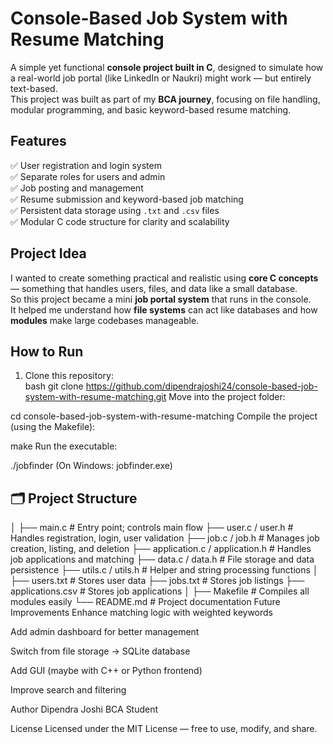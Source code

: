 #  Console-Based Job System with Resume Matching  

A simple yet functional **console project built in C**, designed to simulate how a real-world job portal (like LinkedIn or Naukri) might work — but entirely text-based.  
This project was built as part of my **BCA journey**, focusing on file handling, modular programming, and basic keyword-based resume matching.

##  Features  

✅ User registration and login system  
✅ Separate roles for users and admin  
✅ Job posting and management  
✅ Resume submission and keyword-based job matching  
✅ Persistent data storage using `.txt` and `.csv` files  
✅ Modular C code structure for clarity and scalability  


##  Project Idea  

I wanted to create something practical and realistic using **core C concepts** — something that handles users, files, and data like a small database.  
So this project became a mini **job portal system** that runs in the console.  
It helped me understand how **file systems** can act like databases and how **modules** make large codebases manageable.  

##  How to Run  

1. Clone this repository:  
   bash
   git clone https://github.com/dipendrajoshi24/console-based-job-system-with-resume-matching.git
Move into the project folder:

cd console-based-job-system-with-resume-matching
Compile the project (using the Makefile):

make
Run the executable:

./jobfinder
(On Windows: jobfinder.exe)


## 🗂️ Project Structure

│
├── main.c # Entry point; controls main flow
├── user.c / user.h # Handles registration, login, user validation
├── job.c / job.h # Manages job creation, listing, and deletion
├── application.c / application.h # Handles job applications and matching
├── data.c / data.h # File storage and data persistence
├── utils.c / utils.h # Helper and string processing functions
│
├── users.txt # Stores user data
├── jobs.txt # Stores job listings
├── applications.csv # Stores job applications
│
├── Makefile # Compiles all modules easily
└── README.md # Project documentation
 Future Improvements
Enhance matching logic with weighted keywords

Add admin dashboard for better management

Switch from file storage → SQLite database

Add GUI (maybe with C++ or Python frontend)

Improve search and filtering

 Author
Dipendra Joshi
BCA Student 

License
Licensed under the MIT License — free to use, modify, and share.







